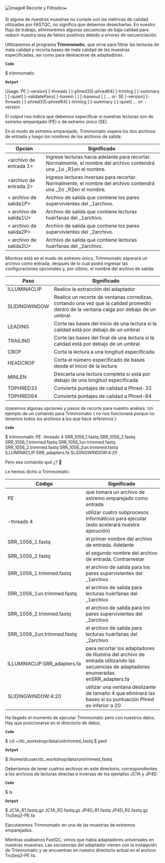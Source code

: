 ![image](https://github.com/landalab0/IntroduccionMetagenomica/assets/160524982/78bf90eb-2c12-46f8-a327-2174a2d20381)# Recorte y Filtrado✂️

Si alguna de nuestras muestras no cumple con las métricas de calidad utilizadas por FASTQC, no significa que debemos desecharlas. En nuestro flujo de trabajo, eliminaremos algunas secuencias de baja calidad para reducir nuestra tasa de falsos positivos debido a errores de secuenciación.

Utilizaremos el programa **Trimmomatic**, que sirve para filtrar las lecturas de mala calidad y recorta bases de mala calidad de las muestras especificadas, así como para deshacerse de adaptadores.

 **`Code`** 

 $ trimmomatic

  **`Output`** 

Usage: 
       PE [-version] [-threads <threads>] [-phred33|-phred64] [-trimlog <trimLogFile>] [-summary <statsSummaryFile>] [-quiet] [-validatePairs] [-basein <inputBase> | <inputFile1> <inputFile2>] [-baseout <outputBase> | <outputFile1P> <outputFile1U> <outputFile2P> <outputFile2U>] <trimmer1>...
   or: 
       SE [-version] [-threads <threads>] [-phred33|-phred64] [-trimlog <trimLogFile>] [-summary <statsSummaryFile>] [-quiet] <inputFile> <outputFile> <trimmer1>...
   or: 
       -version

El output nos indica que debemos especificar si nuestras lecturas son de extremo emparejado (PE) o de extremo único (SE).

En el modo de extremo emparejado, Trimmomatic espera los dos archivos de entrada y luego los nombres de los archivos de salida: 

| Opción                  |                Significado                             |
| ------------------------| ------------------------------------------------------- |
| <archivo de entrada 1>  	| Ingrese lecturas hacia adelante para recortar. Normalmente, el nombre del archivo contendrá una _1o _R1en el nombre. |
| <archivo de entrada 2> |	Ingrese lecturas inversas para recortar. Normalmente, el nombre del archivo contendrá una _2o _R2en el nombre.|
| < archivo de salida1P> |	Archivo de salida que contiene los pares supervivientes del _1archivo. |
| < archivo de salida1U> |	Archivo de salida que contiene lecturas huérfanas del _1archivo.| 
| < archivo de salida2P> |	Archivo de salida que contiene los pares supervivientes del _2archivo.|
| < archivo de salida2U>	| Archivo de salida que contiene lecturas huérfanas del _2archivo. |


Mientras está en el modo de extremo único, Trimmomatic esperará un archivo como entrada, después de lo cual podrá ingresar las configuraciones opcionales y, por último, el nombre del archivo de salida:

| Paso |	Significado |
|-------|-------------- |
| ILLUMINACLIP	| Realice la extracción del adaptador|
| SLIDINGWINDOW	|Realice un recorte de ventanas corredizas, cortando una vez que la calidad promedio dentro de la ventana caiga por debajo de un umbral. |
| LEADING	| Corte las bases del inicio de una lectura si la calidad está por debajo de un umbral |
| TRAILING |	Corte las bases del final de una lectura si la calidad está por debajo de un umbral |
| CROP |	Corta la lectura a una longitud especificada | 
| HEADCROP |	Corta el número especificado de bases desde el inicio de la lectura |
| MINLEN |	Descarta una lectura completa si está por debajo de una longitud especificada |
| TOPHRED33 |	Convierta puntajes de calidad a Phred-33 |
| TOPHRED64 |	Convierta puntajes de calidad a Phred-64 |

Usaremos algunas opciones y pasos de recorte para nuestro análisis. 
Un ejemplo de un comando para Trimmomatic ( no nos funcionará porque no tenemos todos los archivos a los que hace referencia ): 

 **`Code`** 

 $ trimmomatic PE -threads 4 SRR_1056_1.fastq SRR_1056_2.fastq \
              SRR_1056_1.trimmed.fastq SRR_1056_1un.trimmed.fastq \
              SRR_1056_2.trimmed.fastq SRR_1056_2un.trimmed.fastq \
              ILLUMINACLIP:SRR_adapters.fa SLIDINGWINDOW:4:20

  Pero ese comando qué ¿? 🥱

  Le hemos dicho a Trimmomatic:

| Código	 | Significado |
|---------|------------- |
| PE	| que tomará un archivo de extremo emparejado como entrada |
| -threads 4 |	utilizar cuatro subprocesos informáticos para ejecutar (esto acelerará nuestra ejecución) |
| SRR_1056_1.fastq	| el primer nombre del archivo de entrada. Adelante |
| SRR_1056_2.fastq	| el segundo nombre del archivo de entrada. Contrarrestar |
| SRR_1056_1.trimmed.fastq |	el archivo de salida para los pares supervivientes del _1archivo |
| SRR_1056_1un.trimmed.fastq |	el archivo de salida para lecturas huérfanas del _1archivo |
| SRR_1056_2.trimmed.fastq |	el archivo de salida para los pares supervivientes del _2archivo |
| SRR_1056_2un.trimmed.fastq |	el archivo de salida para lecturas huérfanas del _2archivo |
| ILLUMINACLIP:SRR_adapters.fa |	para recortar los adaptadores de Illumina del archivo de entrada utilizando las secuencias de adaptadores enumeradas enSRR_adapters.fa |
| SLIDINGWINDOW:4:20 |	utilizar una ventana deslizante de tamaño 4 que eliminará las bases si su puntuación Phred es inferior a 20 |


 Ha llegado el momento de ejecutar Trimmomatic pero con nuestros datos. Hay que posicionarse en el directorio de datos. 

  **`Code`** 

$ cd ~/dc_workshop/data/untrimmed_fastq
$ pwd

  
   **`Output`** 
   
$ /home/dcuser/dc_workshop/data/untrimmed_fastq

Deberíamos de tener cuatros archivos en este directorio, correspondientes a los archivos de lecturas directas e inversas de los ejemplos JC1A y JP4D.


**`Code`**

$ ls

**`Output`**

$ JC1A_R1.fastq.gz  JC1A_R2.fastq.gz  JP4D_R1.fastq  JP4D_R2.fastq.gz  TruSeq3-PE.fa 

Ejecutaremos Trimmomatic en una de las muestras de extremos emparejados. 

Mientras usábamos FastQC, vimos que había adaptadores universales en nuestras muestras. Las secuencias del adaptador vienen con la instalación de Trimmomatic y se encuentran en nuestro directorio actual en el archivo TruSeq3-PE.fa.
